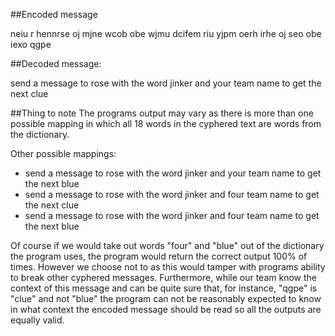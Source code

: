 

##Encoded message

 neiu r hennrse oj mjne wcob obe wjmu dcifem riu yjpm oerh irhe oj seo obe iexo qgpe
 
##Decoded message:

 send a message to rose with the word jinker and your team name to get the next clue

##Thing to note
 The programs output may vary as there is more than one possible mapping in which all 18 words in the cyphered text
 are words from the dictionary.
 
 Other possible mappings: 
 * send a message to rose with the word jinker and your team name to get the next blue
 * send a message to rose with the word jinker and four team name to get the next clue
 * send a message to rose with the word jinker and four team name to get the next blue
 
 Of course if we would take out words "four" and "blue" out of the dictionary the program uses, the program would return the
  correct output 100% of times. However we choose not to as this would tamper with programs ability to break other cyphered messages.
  Furthermore, while our team know the context of this message and can be quite sure that, for instance, "qgpe" is "clue" and not "blue"
  the program can not be reasonably expected to know in what context the encoded message should be read so all the outputs are
  equally valid.